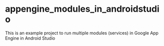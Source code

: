 # appengine_modules_in_androidstudio
This is an example project to run multiple modules (services) in Google App Engine in Android Studio

